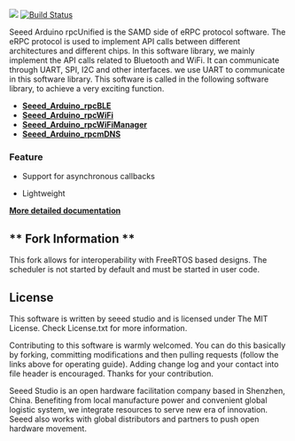 ![](https://files.seeedstudio.com/wiki/Wio-Terminal/img/erpc.png)
 [![Build Status](https://travis-ci.com/Seeed-Studio/Seeed_Arduino_eRPC.svg?branch=master)](https://travis-ci.com/Seeed-Studio/Seeed_Arduino_eRPC)


Seeed Arduino rpcUnified is the SAMD side of eRPC protocol software. The eRPC protocol is used to implement API calls between different architectures and different chips. In this software library, we mainly implement the API calls related to Bluetooth and WiFi. It can communicate through UART, SPI, I2C and other interfaces.  we use UART to communicate in this software library. This software is called in the following software library, to achieve a very exciting function.

-  [**Seeed_Arduino_rpcBLE**](https://github.com/Seeed-Studio/Seeed_Arduino_rpcBLE) 
-  [**Seeed_Arduino_rpcWiFi**](https://github.com/Seeed-Studio/Seeed_Arduino_rpcWiFi) 
-  [**Seeed_Arduino_rpcWiFiManager**](https://github.com/Seeed-Studio/Seeed_Arduino_rpcWiFiManager)
-  [**Seeed_Arduino_rpcmDNS**](https://github.com/Seeed-Studio/Seeed_Arduino_rpcmDNS)

### **Feature**

- Support for asynchronous callbacks

- Lightweight

[**More detailed documentation**](https://wiki.seeedstudio.com/Wio-Terminal-Wi-Fi/)

## ** Fork Information **

This fork allows for interoperability with FreeRTOS based designs. The scheduler is not started by default and must be started in user code.

## **License**

This software is written by seeed studio and is licensed under The MIT License. Check License.txt for more information.

Contributing to this software is warmly welcomed. You can do this basically by forking, committing modifications and then pulling requests (follow the links above for operating guide). Adding change log and your contact into file header is encouraged. Thanks for your contribution.

Seeed Studio is an open hardware facilitation company based in Shenzhen, China. Benefiting from local manufacture power and convenient global logistic system, we integrate resources to serve new era of innovation. Seeed also works with global distributors and partners to push open hardware movement.
